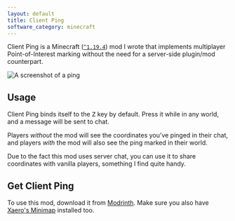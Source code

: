 ```yaml
---
layout: default
title: Client Ping
software_category: minecraft
---
```


Client Ping is a Minecraft ([`^1.19.4`](https://jubianchi.github.io/semver-check/#/constraint/^1.19.4)) mod I wrote that implements multiplayer Point-of-Interest marking without the need for a server-side plugin/mod counterpart.

![A screenshot of a ping](/assets/software/minecraft-client-ping/9a704ff99abe67ee711f5fae6008ef7e42f641a7.png)

## Usage

Client Ping binds itself to the <kbd>Z</kbd> key by default. Press it while in any world, and a message will be sent to chat.

Players *without* the mod will see the coordinates you've pinged in their chat, and players *with* the mod will also see the ping marked in their world.

Due to the fact this mod uses server chat, you can use it to share coordinates with vanilla players, something I find quite handy.

## Get Client Ping

To use this mod, download it from [Modrinth](https://modrinth.com/mod/client-ping). Make sure you also have [Xaero's Minimap](https://modrinth.com/mod/xaeros-minimap) installed too.